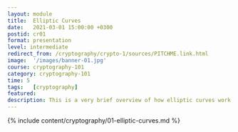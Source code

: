 ```yaml
---
layout: module
title:  Elliptic Curves
date:   2021-03-01 15:00:00 +0300
postid: cr01
format: presentation
level: intermediate
redirect_from: /cryptography/crypto-1/sources/PITCHME.link.html
image:  '/images/banner-01.jpg'
course: cryptography-101
category: cryptography-101
time: 5
tags:   [cryptography]
featured:
description: This is a very brief overview of how elliptic curves work.
---
```


{% include content/cryptography/01-elliptic-curves.md %}
